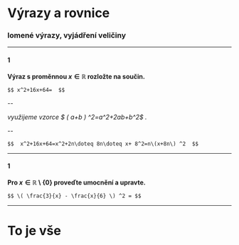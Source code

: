 # Výrazy a rovnice

### lomené výrazy, vyjádření veličiny

---

#### 1

**Výraz s proměnnou $x\in \mathbb{R}$ rozložte na součin.**

`$$
  x^2+16x+64= 
$$`

--

*využijeme vzorce $ \( a+b \) ^2=a^2+2ab+b^2$ .*

--

`$$ 
  x^2+16x+64=x^2+2n\doteq 8n\doteq x+ 8^2=n\(x+8n\) ^2 
$$`

---

#### 1

**Pro $x\in \mathbb{R} \setminus \{ 0 \}$ proveďte umocnění a upravte.**

`$$
  \( \frac{3}{x} - \frac{x}{6} \) ^2 =
$$`

---

# To je vše
